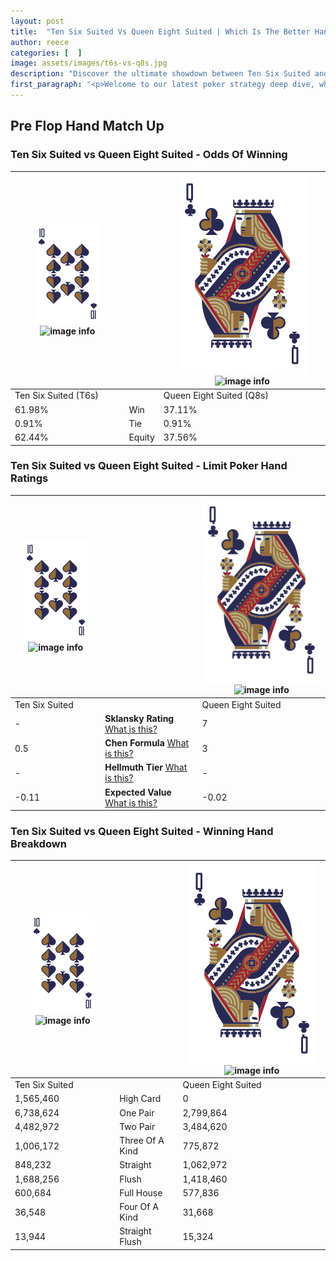 ```yaml
---
layout: post
title:  "Ten Six Suited Vs Queen Eight Suited | Which Is The Better Hand In Poker? A Complete Guide"
author: reece
categories: [  ]
image: assets/images/t6s-vs-q8s.jpg
description: "Discover the ultimate showdown between Ten Six Suited and Queen Eight Suited in poker! Uncover the odds, strategies, and scenarios where one hand triumphs over the other. Get ready to up your poker game with this thrilling analysis."
first_paragraph: "<p>Welcome to our latest poker strategy deep dive, where we're pitting two distinct hands against each other in a high-stakes showdown: Ten Six Suited vs Queen Eight Suited.</p><p>In the dynamic world of poker, every decision counts, and knowing which hand holds the upper hand is key to your success at the table.</p><p>In this article, we'll dissect these two hands, explore the scenarios where one dominates the other, and equip you with the knowledge to make strategic choices that can tip the odds in your favor.</p><p>Get ready to unravel the intriguing dynamics of these poker hands and elevate your game to new heights.</p>"
---
```




[comment]: # (sp0)

## Pre Flop Hand Match Up

<div class="table hand-ratings" markdown="1"> 



### Ten Six Suited vs Queen Eight Suited - Odds Of Winning


    
| ![image info](assets/images/hand1/T.png) ![image info](assets/images/hand1/6s.png) |  | ![image info](assets/images/hand2/Q.png) ![image info](assets/images/hand2/8s.png) |
| -------- | -------- | -------- |
| Ten Six Suited (T6s) |  | Queen Eight Suited (Q8s) |
| 61.98% | Win | 37.11% |
| 0.91% | Tie | 0.91% |
| 62.44% | Equity | 37.56% |




[comment]: # (sp1)



### Ten Six Suited vs Queen Eight Suited - Limit Poker Hand Ratings


    
| ![image info](assets/images/hand1/T.png) ![image info](assets/images/hand1/6s.png) |  | ![image info](assets/images/hand2/Q.png) ![image info](assets/images/hand2/8s.png) |
| -------- | -------- | -------- |
| Ten Six Suited |  | Queen Eight Suited |
| - | **Sklansky Rating** [What is this?](/sklansky-rating-explained) | 7 |
| 0.5 | **Chen Formula** [What is this?](/chen-formula-explained) | 3 |
| - | **Hellmuth Tier** [What is this?](/Hellmuth-tier-explained) | - |
| -0.11 | **Expected Value** [What is this?](/expected-value-explained) | -0.02 |




[comment]: # (sp2)



### Ten Six Suited vs Queen Eight Suited - Winning Hand Breakdown


    
| ![image info](assets/images/hand1/T.png) ![image info](assets/images/hand1/6s.png) |  | ![image info](assets/images/hand2/Q.png) ![image info](assets/images/hand2/8s.png) |
| -------- | -------- | -------- |
| Ten Six Suited |  | Queen Eight Suited |
| 1,565,460 | High Card | 0 |
| 6,738,624 | One Pair | 2,799,864 |
| 4,482,972 | Two Pair | 3,484,620 |
| 1,006,172 | Three Of A Kind | 775,872 |
| 848,232 | Straight | 1,062,972 |
| 1,688,256 | Flush | 1,418,460 |
| 600,684 | Full House | 577,836 |
| 36,548 | Four Of A Kind | 31,668 |
| 13,944 | Straight Flush | 15,324 |




[comment]: # (sp3)



</div>

[comment]: # (sp4)



[comment]: # (sp5)

